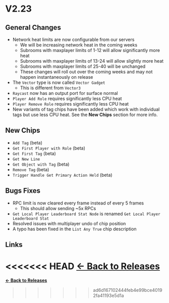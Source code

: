 # V2.23

## General Changes

- Network heat limits are now configurable from our servers
  - We will be increasing network heat in the coming weeks
  - Subrooms with maxplayer limits of 1-12 will allow significantly more heat
  - Subrooms with maxplayer limits of 13-24 will allow slightly more heat
  - Subrooms with maxplayer limits of 25-40 will be unchanged
  - These changes will roll out over the coming weeks and may not happen instantaneously on release
- The `Vector` type is now called `Vector Gadget`
  - This is different from `Vector3`
- `Raycast` now has an output port for surface normal
- `Player Add Role` requires significantly less CPU heat
- `Player Remove Role` requires significantly less CPU heat
- New variants of tag chips have been added which work with individual tags but use less CPU heat. See the **New Chips** section for more info.

## New Chips

- `Add Tag` (beta)
- `Get First Player with Role` (beta)
- `Get First Tag` (beta)
- `Get New Line`
- `Get Object with Tag` (beta)
- `Remove Tag` (beta)
- `Trigger Handle Get Primary Action Held` (beta)

## Bugs Fixes

- RPC limit is now cleared every frame instead of every 5 frames
  - This should allow sending ~5x RPCs
- `Get Local Player Leaderboard Stat Node` is renamed `Get Local Player Leaderboard Stat`
- Resolved issues with multiplayer undo of chip position
- A typo has been fixed in the `List Any True` chip description

## Links

<<<<<<< HEAD
**[<- Back to Releases](/releases/)**
=======
**[<- Back to Releases](./)**
>>>>>>> ad6d167102444feb4e99bce40192fa41193e5d1a

